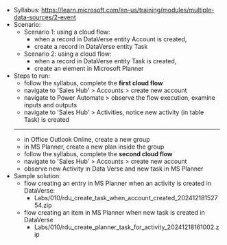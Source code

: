 - Syllabus: https://learn.microsoft.com/en-us/training/modules/multiple-data-sources/2-event
- Scenario:
    - Scenario 1: using a cloud flow:
        - when a record in DataVerse entity Account is created,
        - create a record in DataVerse entity Task
    - Scenario 2: using a cloud flow:
        - when a record in DataVerse entity Task is created,
        - create an element in Microsoft Planner
- Steps to run:
    - follow the syllabus, complete the **first cloud flow**
    - navigate to 'Sales Hub' > Accounts > create new account
    - navigate to Power Automate > observe the flow execution, examine inputs and outputs
    - navigate to 'Sales Hub' > Activities, notice new activity (in table Task) is created
    ---
    - in Office Outlook Online, create a new group
    - in MS Planner, create a new plan inside the group
    - follow the syllabus, complete the **second cloud flow**
    - navigate to 'Sales Hub' > Accounts > create new account
    - observe new Activity in Data Verse and new task in MS Planner
- Sample solution:
    - flow creating an entry in MS Planner when an activity is created in DataVerse:
        - Labs/010/rdu_create_task_when_account_created_20241218152754.zip
    - flow creating an item in MS Planner when new task is created in DataVerse
        - Labs/010/rdu_create_planner_task_for_activity_20241218161002.zip